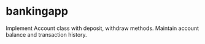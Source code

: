 # bankingapp
Implement Account class with deposit, withdraw methods. Maintain account balance and transaction history.
